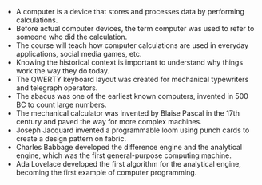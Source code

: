 - A computer is a device that stores and processes data by performing calculations.
- Before actual computer devices, the term computer was used to refer to someone who did the calculation.
- The course will teach how computer calculations are used in everyday applications, social media games, etc.
- Knowing the historical context is important to understand why things work the way they do today.
- The QWERTY keyboard layout was created for mechanical typewriters and telegraph operators.
- The abacus was one of the earliest known computers, invented in 500 BC to count large numbers.
- The mechanical calculator was invented by Blaise Pascal in the 17th century and paved the way for more complex machines.
- Joseph Jacquard invented a programmable loom using punch cards to create a design pattern on fabric.
- Charles Babbage developed the difference engine and the analytical engine, which was the first general-purpose computing machine.
- Ada Lovelace developed the first algorithm for the analytical engine, becoming the first example of computer programming.
